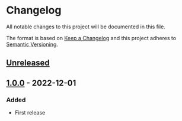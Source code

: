 # Changelog

All notable changes to this project will be documented in this file.

The format is based on [Keep a Changelog](https://keepachangelog.com/en/1.0.0/)
and this project adheres to [Semantic Versioning](https://semver.org/spec/v2.0.0.html).

## [Unreleased]

## [1.0.0] - 2022-12-01
### Added
- First release

[Unreleased]: https://github.com/cucumber/action-publish-poetry/compare/1.0.0...HEAD
[1.0.0]: https://github.com/cucumber/action-publish-poetry/compare/v0.0.0...1.0.0

